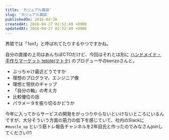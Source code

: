 ```yaml
---
title: 'カジュアル面談'
slug: 'カジュアル面談'
publishedOn: 2016-04-26
createdAt: 2016-04-27 02:52:49 +0900
updatedAt: 2016-04-27 02:52:49 +0900
---
```

界隈では「1on1」と呼ばれてたりするやつですかね。

自分の直接の上司はあんちぽCTOだけど、今回はそれとは別に [ハンドメイド・手作りマーケット tetote(テトテ)](https://tetote-market.jp/) のプロデューサのkenzoさんと。

- ぶっちゃけ最近どうですか
- 理想のプログラマ、エンジニア像
- 理想と現状のギャップ
- 「自分の軸」の考え方
- 比較優位の話
- パラメータを振り切るかどうか

今年に入ってからサービスの開発をがっつりやらないといけないところにいるんですが、大分そういう方面の筋力の低下を感じていて、社内のSlackに `#muscle_up` という筋トレ報告チャンネルを2年目氏と作ったのでみなさんjoinしてください!!1

